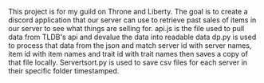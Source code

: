 This project is for my guild on Throne and Liberty. The goal is to create a discord application that our server can use to retrieve past sales of items in our server to see what things are selling for. 
api.js is the file used to pull data from TLDB's api and devalue the data into readable data
dp.py is used to process that data from the json and match server id with server names, item id with item names and trait id with trait names then saves a copy of that file locally.
Servertsort.py is used to save csv files for each server in their specific folder timestamped. 
